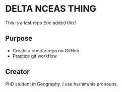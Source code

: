 
# DELTA NCEAS THING

This is a test repo
Eric added this!

## Purpose

- Create a remote repo on GitHub
- Practice git workflow

## Creator

PhD student in Geography. I use he/him/his pronouns.